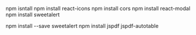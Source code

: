 npm isntall
npm install react-icons
npm install cors
npm install react-modal
npm install sweetalert

npm install --save sweetalert
npm install jspdf jspdf-autotable









